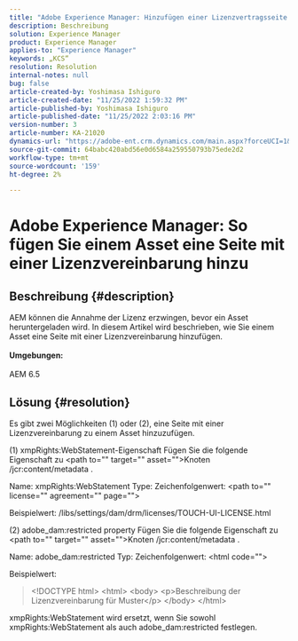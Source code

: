 ```yaml
---
title: "Adobe Experience Manager: Hinzufügen einer Lizenzvertragsseite zu einem Asset"
description: Beschreibung
solution: Experience Manager
product: Experience Manager
applies-to: "Experience Manager"
keywords: „KCS“
resolution: Resolution
internal-notes: null
bug: false
article-created-by: Yoshimasa Ishiguro
article-created-date: "11/25/2022 1:59:32 PM"
article-published-by: Yoshimasa Ishiguro
article-published-date: "11/25/2022 2:03:16 PM"
version-number: 3
article-number: KA-21020
dynamics-url: "https://adobe-ent.crm.dynamics.com/main.aspx?forceUCI=1&pagetype=entityrecord&etn=knowledgearticle&id=85b39b61-c96c-ed11-9561-6045bd006a22"
source-git-commit: 64babc420abd56e0d6584a259550793b75ede2d2
workflow-type: tm+mt
source-wordcount: '159'
ht-degree: 2%

---
```


# Adobe Experience Manager: So fügen Sie einem Asset eine Seite mit einer Lizenzvereinbarung hinzu

## Beschreibung {#description}

AEM können die Annahme der Lizenz erzwingen, bevor ein Asset heruntergeladen wird. In diesem Artikel wird beschrieben, wie Sie einem Asset eine Seite mit einer Lizenzvereinbarung hinzufügen.<br><br><b>Umgebungen:</b><br><br>AEM 6.5

## Lösung {#resolution}


Es gibt zwei Möglichkeiten (1) oder (2), eine Seite mit einer Lizenzvereinbarung zu einem Asset hinzuzufügen.

(1) xmpRights:WebStatement-Eigenschaft Fügen Sie die folgende Eigenschaft zu &lt;path to=&quot;&quot; target=&quot;&quot; asset=&quot;&quot;>Knoten /jcr:content/metadata .

Name: xmpRights:WebStatement Type: Zeichenfolgenwert: &lt;path to=&quot;&quot; license=&quot;&quot; agreement=&quot;&quot; page=&quot;&quot;>

Beispielwert: /libs/settings/dam/drm/licenses/TOUCH-UI-LICENSE.html

(2) adobe_dam:restricted property Fügen Sie die folgende Eigenschaft zu &lt;path to=&quot;&quot; target=&quot;&quot; asset=&quot;&quot;>Knoten /jcr:content/metadata .

Name: adobe_dam:restricted Typ: Zeichenfolgenwert: &lt;html code=&quot;&quot;>

Beispielwert:


> &lt;!DOCTYPE html>
&lt;html>
&lt;body>
&lt;p>Beschreibung der Lizenzvereinbarung für Muster&lt;/p>
&lt;/body>
&lt;/html>


xmpRights:WebStatement wird ersetzt, wenn Sie sowohl xmpRights:WebStatement als auch adobe_dam:restricted festlegen.
